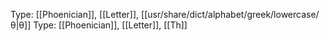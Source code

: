 Type: [[Phoenician]], [[Letter]], [[usr/share/dict/alphabet/greek/lowercase/θ|θ]]
Type: [[Phoenician]], [[Letter]], [[Th]]
